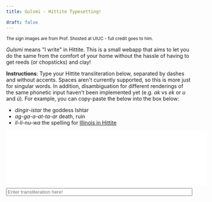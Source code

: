 ```yaml
---
title: Gulsmi - Hittite Typesetting!

draft: false
---
```


<small> The sign images are from Prof. Shosted at UIUC - full credit goes to him. </small> 

*Gulsmi* means "I write" in Hittite. This is a small webapp that aims to let you do the same from the comfort of your home without the hassle of having to get reeds (or chopsticks) and clay!

**Instructions**: Type your Hittite transliteration below, separated by dashes and without accents. Spaces aren't currently supported, so this is more just for singular words. In addition, disambiguation for different renderings of the same phonetic input haven't been implemented yet (e.g. *ak* vs *ek* or *u* and *ú*). For example, you can copy-paste the below into the box below: 

* *dingir-istar* the goddess Ishtar
* *ag-ga-a-at-ta-ar* death, ruin
* *il-li-nu-wa* the spelling for [Illinois in Hittite](http://faculty.las.illinois.edu/rshosted/ne%C5%A1ili.html)
<div id="mainframe">
    <div id="displayFrame">
        <span class="signWrapper"> </span>
    </div>
    <div id="inputForm">
        <span id="inputSpan">
            <input type="text" placeholder = "Enter transliteration here!" id="inputBox"></input>
        </span>
    </div>
</div>

<script src="https://ajax.googleapis.com/ajax/libs/jquery/3.6.4/jquery.min.js"></script>
<!-- <script src="/js/hittite_typesetting.js"> -->

<style>
#displayFrame {
    overflow: auto;
  background-color: white;
  padding: 20px;
  margin-top: 5px;
  margin-bottom: 5px;
  min-height: 110px;
  width: 100%;
  /* display: inline-grid; */
  /* grid-template-columns: repeat(5, 1fr); */
  /* grid-column-gap: 5px; */
  /* grid-row-gap:   10px; */
}

#inputScan {
    display: block;
}

input {
    width: 100%;
}

.signWrapper {
    /* max-width: 100%; */
    float: left;
}
</style>

<script>

function findSignName(str) {
    for(let x in signList) {
        pair = signList[x];
        if(pair[0] == str) return pair[1];
    }
    return null;
}

function parse(str) {
    let splits = str.split('-');
    let result = [];
    console.log(splits.length, splits);
    for(var i = 0; i < splits.length; i++) {
        fileName = findSignName(splits[i].toLowerCase());
        if(fileName === null) {
            // console.log("Not found ", splits[i].toLowerCase());
            return null;
        }
        result.push(fileName);
    }
    return result;
}
var signList;
$("#mainframe").ready(function() {
    $.get("/cuneiform_names.txt", function(data) {
        // console.log(data);
        signList = data.split('\n');
        for(var i = 0; i < signList.length; i++) signList[i] = signList[i].split('\t');
    }, "text");
});

$("#inputBox").on("input", function() {
    let inputStr = $(this).val();
    parseResult = parse(inputStr);
    if(parseResult) {
        console.log("not fnull!,", parseResult);
        $("#displayFrame").html("");
        for(let i in parseResult) {
            $("#displayFrame").append(`
<span class="signWrapper">
    <img src="/cuneiform_images/${parseResult[i]}" class="sign">
</span>
            `);
        }
    }
});



</script>